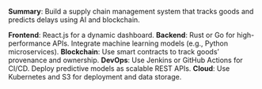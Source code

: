 **Summary**: Build a supply chain management system that tracks goods and predicts delays using AI and blockchain.

**Frontend**: React.js for a dynamic dashboard.
**Backend**:
	Rust or Go for high-performance APIs.
	Integrate machine learning models (e.g., Python microservices).
**Blockchain**: Use smart contracts to track goods’ provenance and ownership.
**DevOps**:
	Use Jenkins or GitHub Actions for CI/CD.
	Deploy predictive models as scalable REST APIs.
**Cloud**: Use Kubernetes and S3 for deployment and data storage.